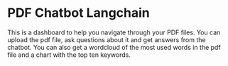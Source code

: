 # PDF Chatbot Langchain
This is a dashboard to help you navigate through your PDF files. You can upload the pdf file, ask questions about it and get answers from the chatbot. You can also get a wordcloud of the most used words in the pdf file and a chart with the top ten keywords.
